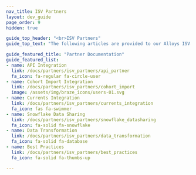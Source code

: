 ```yaml
---
nav_title: ISV Partners
layout: dev_guide
page_order: 9
hidden: true

guide_top_header: "<br>ISV Partners"
guide_top_text: "The following articles are provided to our Alloys ISV partners to reference when developing a market integration with the Braze platform. Visit your corresponding partner integration document to get started!"

guide_featured_title: "Partner Documentation"
guide_featured_list:
- name: API Integration
  link: /docs/partners/isv_partners/api_partner
  fa_icon: fa-regular fa-circle-user
- name: Cohort Import Integration
  link: /docs/partners/isv_partners/cohort_import
  image: /assets/img/braze_icons/users-01.svg
- name: Currents Integration
  link: /docs/partners/isv_partners/currents_integration
  fa_icon: fas fa-swimmer
- name: Snowflake Data Sharing
  link: /docs/partners/isv_partners/snowflake_datasharing
  fa_icon: fa-solid fa-snowflake
- name: Data Transformation
  link: /docs/partners/isv_partners/data_transformation
  fa_icon: fa-solid fa-database
- name: Best Practices
  link: /docs/partners/isv_partners/best_practices
  fa_icon: fa-solid fa-thumbs-up

---
```

<br><br>
